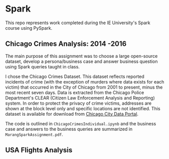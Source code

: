 # Spark

This repo represents work completed during the IE University's Spark course using PySpark.

## Chicago Crimes Analysis: 2014 -2016

The main purpose of this assignment was to choose a large open-source dataset, develop a persona/business case and answer business question using Spark queries taught in class. 

I chose the Chicago Crimes Dataset. This dataset reflects reported incidents of crime (with the exception of murders where data exists for each victim) that occurred in the City of Chicago from 2001 to present, minus the most recent seven days. Data is extracted from the Chicago Police Department's CLEAR (Citizen Law Enforcement Analysis and Reporting) system. In order to protect the privacy of crime victims, addresses are shown at the block level only and specific locations are not identified. This dataset is available for download from [Chicago City Data Portal](https://www.kaggle.com/spirospolitis/chicago-crimes-20012018-november).

The code is outlined in `ChicagoCrimesIndividual.ipynb` and the business case and answers to the business queries are summarized in `MarangSparkAssignment.pdf`. 


## USA Flights Analysis
